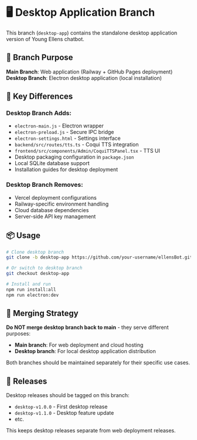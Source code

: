 # 🖥️ Desktop Application Branch

This branch (`desktop-app`) contains the standalone desktop application version of Young Ellens chatbot.

## 🌿 Branch Purpose

**Main Branch**: Web application (Railway + GitHub Pages deployment)  
**Desktop Branch**: Electron desktop application (local installation)

## 🔄 Key Differences

### Desktop Branch Adds:
- `electron-main.js` - Electron wrapper
- `electron-preload.js` - Secure IPC bridge  
- `electron-settings.html` - Settings interface
- `backend/src/routes/tts.ts` - Coqui TTS integration
- `frontend/src/components/Admin/CoquiTTSPanel.tsx` - TTS UI
- Desktop packaging configuration in `package.json`
- Local SQLite database support
- Installation guides for desktop deployment

### Desktop Branch Removes:
- Vercel deployment configurations
- Railway-specific environment handling
- Cloud database dependencies
- Server-side API key management

## 📦 Usage

```bash
# Clone desktop branch
git clone -b desktop-app https://github.com/your-username/ellensBot.git

# Or switch to desktop branch
git checkout desktop-app

# Install and run
npm run install:all
npm run electron:dev
```

## 🔀 Merging Strategy

**Do NOT merge desktop branch back to main** - they serve different purposes:

- **Main branch**: For web deployment and cloud hosting
- **Desktop branch**: For local desktop application distribution

Both branches should be maintained separately for their specific use cases.

## 🚀 Releases

Desktop releases should be tagged on this branch:
- `desktop-v1.0.0` - First desktop release
- `desktop-v1.1.0` - Desktop feature update
- etc.

This keeps desktop releases separate from web deployment releases.